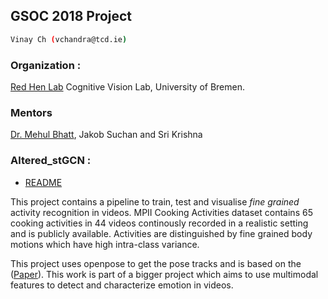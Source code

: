 ## GSOC 2018 Project

```sh
Vinay Ch (vchandra@tcd.ie)
```

### Organization :
[Red Hen Lab](http://www.redhenlan.org/)
Cognitive Vision Lab, University of Bremen.

### Mentors
[Dr. Mehul Bhatt](http://www.mehulbhatt.org/),
Jakob Suchan and 
Sri Krishna

### Altered_stGCN : 
* [README](https://github.com/Zzoey/Redhenlab_gsoc2018/blob/master/altered_stGCN/README.md)

This project contains a pipeline to train, test and visualise *fine grained* activity recognition in videos. MPII Cooking Activities dataset contains 65 cooking activities in 44 videos continously recorded in a realistic setting and is publicly available. Activities are distinguished by fine grained body motions which have high intra-class variance.

This project uses openpose to get the pose tracks and is based on the ([Paper](https://arxiv.org/abs/1801.07455)). This work is part of a bigger project which aims to use multimodal features to detect and characterize emotion in videos.
